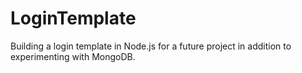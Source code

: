 # LoginTemplate
Building a login template in Node.js for a future project in addition to experimenting with MongoDB.
